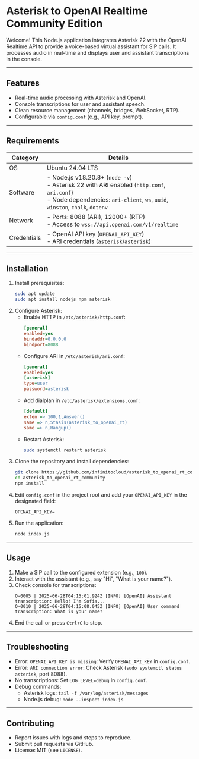 # Asterisk to OpenAI Realtime Community Edition

Welcome! This Node.js application integrates Asterisk 22 with the OpenAI Realtime API to provide a voice-based virtual assistant for SIP calls. It processes audio in real-time and displays user and assistant transcriptions in the console.

---

## Features
- Real-time audio processing with Asterisk and OpenAI.
- Console transcriptions for user and assistant speech.
- Clean resource management (channels, bridges, WebSocket, RTP).
- Configurable via `config.conf` (e.g., API key, prompt).

---

## Requirements
| Category      | Details                                      |
|---------------|---------------------------------------------|
| OS            | Ubuntu 24.04 LTS                            |
| Software      | - Node.js v18.20.8+ (`node -v`)<br>- Asterisk 22 with ARI enabled (`http.conf`, `ari.conf`)<br>- Node dependencies: `ari-client`, `ws`, `uuid`, `winston`, `chalk`, `dotenv` |
| Network       | - Ports: 8088 (ARI), 12000+ (RTP)<br>- Access to `wss://api.openai.com/v1/realtime` |
| Credentials   | - OpenAI API key (`OPENAI_API_KEY`)<br>- ARI credentials (`asterisk`/`asterisk`) |

---

## Installation
1. Install prerequisites:
   ```bash
   sudo apt update
   sudo apt install nodejs npm asterisk
   ```
2. Configure Asterisk:
   - Enable HTTP in `/etc/asterisk/http.conf`:
     ```ini
     [general]
     enabled=yes
     bindaddr=0.0.0.0
     bindport=8088
     ```
   - Configure ARI in `/etc/asterisk/ari.conf`:
     ```ini
     [general]
     enabled=yes
     [asterisk]
     type=user
     password=asterisk
     ```
   - Add dialplan in `/etc/asterisk/extensions.conf`:
     ```ini
     [default]
     exten => 100,1,Answer()
     same => n,Stasis(asterisk_to_openai_rt)
     same => n,Hangup()
     ```
   - Restart Asterisk:
     ```bash
     sudo systemctl restart asterisk
     ```
3. Clone the repository and install dependencies:
   ```bash
   git clone https://github.com/infinitocloud/asterisk_to_openai_rt_community.git
   cd asterisk_to_openai_rt_community
   npm install
   ```
4. Edit `config.conf` in the project root and add your `OPENAI_API_KEY` in the designated field:
   ```plaintext
   OPENAI_API_KEY=
   ```
5. Run the application:
   ```bash
   node index.js
   ```

---

## Usage
1. Make a SIP call to the configured extension (e.g., `100`).
2. Interact with the assistant (e.g., say "Hi", "What is your name?").
3. Check console for transcriptions:
   ```
   O-0005 | 2025-06-28T04:15:01.924Z [INFO] [OpenAI] Assistant transcription: Hello! I'm Sofia...
   O-0010 | 2025-06-28T04:15:08.045Z [INFO] [OpenAI] User command transcription: What is your name?
   ```
4. End the call or press `Ctrl+C` to stop.

---

## Troubleshooting
- Error: `OPENAI_API_KEY is missing`: Verify `OPENAI_API_KEY` in `config.conf`.
- Error: `ARI connection error`: Check Asterisk (`sudo systemctl status asterisk`, port 8088).
- No transcriptions: Set `LOG_LEVEL=debug` in `config.conf`.
- Debug commands:
  - Asterisk logs: `tail -f /var/log/asterisk/messages`
  - Node.js debug: `node --inspect index.js`

---

## Contributing
- Report issues with logs and steps to reproduce.
- Submit pull requests via GitHub.
- License: MIT (see `LICENSE`).
